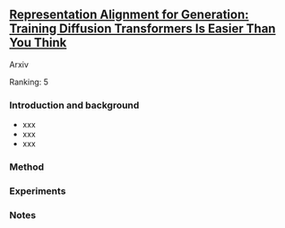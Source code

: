 ## [Representation Alignment for Generation: Training Diffusion Transformers Is Easier Than You Think](https://arxiv.org/pdf/2410.06940)
Arxiv

Ranking: 5

### Introduction and background
- xxx
- xxx
- xxx

### Method

### Experiments

### Notes
